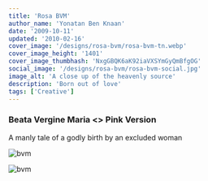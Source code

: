 ```yaml
---
title: 'Rosa BVM'
author_name: 'Yonatan Ben Knaan'
date: '2009-10-11'
updated: '2010-02-16'
cover_image: '/designs/rosa-bvm/rosa-bvm-tn.webp'
cover_image_height: '1401'
cover_image_thumbhash: 'NxgGBQK6aK92iaVXSYmGyQmBfgOG'
social_image: '/designs/rosa-bvm/rosa-bvm-social.jpg'
image_alt: 'A close up of the heavenly source'
description: 'Born out of love'
tags: ['Creative']
---
```


### Beata Vergine Maria <> Pink Version

A manly tale of a godly birth by an excluded woman  

![bvm](/designs/rosa-bvm/rosa-bvm.webp)

![bvm](/designs/rosa-bvm/rosa-bvm-detail.webp)














